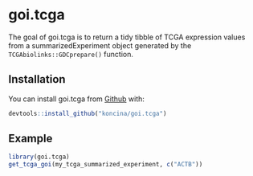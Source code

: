 
<!-- README.md is generated from README.Rmd. Please edit that file -->

# goi.tcga

<!-- badges: start -->

<!-- badges: end -->

The goal of goi.tcga is to return a tidy tibble of TCGA expression
values from a summarizedExperiment object generated by the
`TCGAbiolinks::GDCprepare()` function.

## Installation

You can install goi.tcga from
[Github](https://github.com/koncina/goi.tcga/) with:

``` r
devtools::install_github("koncina/goi.tcga")
```

## Example

``` r
library(goi.tcga)
get_tcga_goi(my_tcga_summarized_experiment, c("ACTB"))
```
